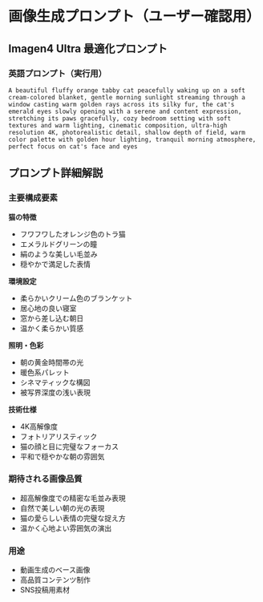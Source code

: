 # 画像生成プロンプト（ユーザー確認用）

## Imagen4 Ultra 最適化プロンプト

### 英語プロンプト（実行用）
```
A beautiful fluffy orange tabby cat peacefully waking up on a soft cream-colored blanket, gentle morning sunlight streaming through a window casting warm golden rays across its silky fur, the cat's emerald eyes slowly opening with a serene and content expression, stretching its paws gracefully, cozy bedroom setting with soft textures and warm lighting, cinematic composition, ultra-high resolution 4K, photorealistic detail, shallow depth of field, warm color palette with golden hour lighting, tranquil morning atmosphere, perfect focus on cat's face and eyes
```

## プロンプト詳細解説

### 主要構成要素

**猫の特徴**
- フワフワしたオレンジ色のトラ猫
- エメラルドグリーンの瞳
- 絹のような美しい毛並み
- 穏やかで満足した表情

**環境設定**
- 柔らかいクリーム色のブランケット
- 居心地の良い寝室
- 窓から差し込む朝日
- 温かく柔らかい質感

**照明・色彩**
- 朝の黄金時間帯の光
- 暖色系パレット
- シネマティックな構図
- 被写界深度の浅い表現

**技術仕様**
- 4K高解像度
- フォトリアリスティック
- 猫の顔と目に完璧なフォーカス
- 平和で穏やかな朝の雰囲気

### 期待される画像品質
- 超高解像度での精密な毛並み表現
- 自然で美しい朝の光の表現
- 猫の愛らしい表情の完璧な捉え方
- 温かく心地よい雰囲気の演出

### 用途
- 動画生成のベース画像
- 高品質コンテンツ制作
- SNS投稿用素材